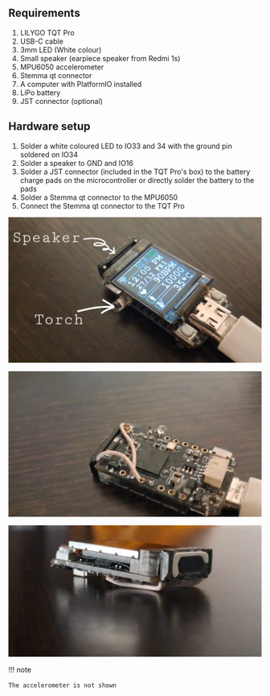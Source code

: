 ## Requirements
1. LILYGO TQT Pro
2. USB-C cable
3. 3mm LED (White colour)
4. Small speaker (earpiece speaker from Redmi 1s)
5. MPU6050 accelerometer
6. Stemma qt connector
7. A computer with PlatformIO installed
8. LiPo battery
9. JST connector (optional)

## Hardware setup
1. Solder a white coloured LED to IO33 and 34 with the ground pin soldered on IO34
2. Solder a speaker to GND and IO16
3. Solder a JST connector (included in the TQT Pro's box) to the battery charge pads on the microcontroller or directly solder the battery to the pads
4. Solder a Stemma qt connector to the MPU6050
5. Connect the Stemma qt connector to the TQT Pro

![Image title](assets/componentslabels.jpeg)

![Image title](assets/watchbackside.jpeg)

![Image title](assets/speaker.jpeg)

!!! note 

    The accelerometer is not shown
